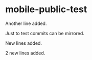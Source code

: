 # mobile-public-test

Another line added.

Just to test commits can be mirrored.

New lines added.

2 new lines added.
